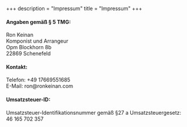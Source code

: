 +++
description = "Impressum"
title = "Impressum"
+++

<h4>Angaben gemäß § 5 TMG:</h4>
<p>Ron Keinan<br />
Komponist und Arrangeur<br />
Opm Blockhorn 8b<br />
22869 Schenefeld
</p>
<h4>Kontakt:</h4>
<p>Telefon: +49 17669551685<br />
E-Mail: ron@ronkeinan.com</p>
<h4>Umsatzsteuer-ID:</h4>
<p>Umsatzsteuer-Identifikationsnummer gemäß §27 a Umsatzsteuergesetz: <br /> 46 165 702 357</p>

